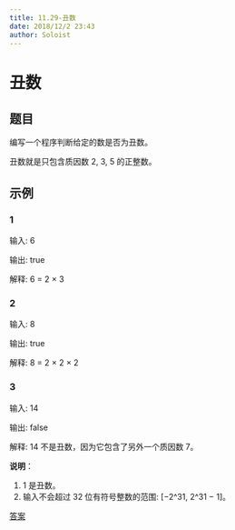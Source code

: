 ```yaml
---
title: 11.29-丑数
date: 2018/12/2 23:43
author: Soloist
---
```

    
# 丑数

## 题目

编写一个程序判断给定的数是否为丑数。

丑数就是只包含质因数 2, 3, 5 的正整数。

## 示例

### 1

输入: 6

输出: true

解释: 6 = 2 × 3

### 2

输入: 8

输出: true

解释: 8 = 2 × 2 × 2

### 3

输入: 14

输出: false 

解释: 14 不是丑数，因为它包含了另外一个质因数 7。

**说明**：

1. 1 是丑数。
2. 输入不会超过 32 位有符号整数的范围: [−2^31,  2^31 − 1]。

[答案](https://github.com/aSoloist/java-algorithm/blob/master/code/11.29/Solution.java)